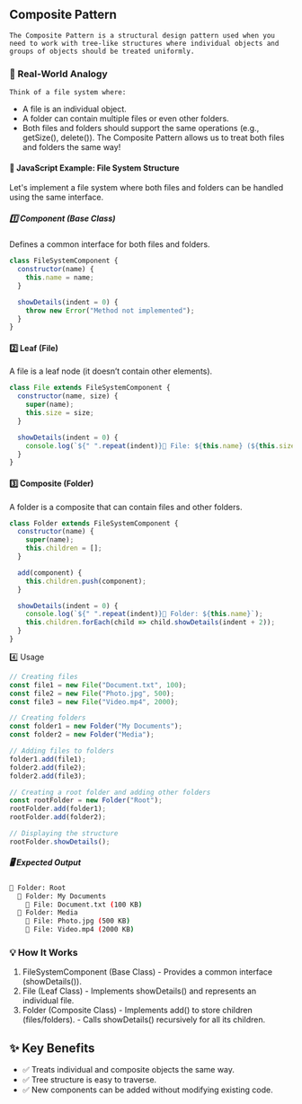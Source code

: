 ## Composite Pattern
    The Composite Pattern is a structural design pattern used when you need to work with tree-like structures where individual objects and groups of objects should be treated uniformly.

### 🔹 Real-World Analogy
    Think of a file system where:

- A file is an individual object.
- A folder can contain multiple files or even other folders.
- Both files and folders should support the same operations (e.g., getSize(), delete()).
The Composite Pattern allows us to treat both files and folders the same way!

#### 📝 JavaScript Example: File System Structure
  Let's implement a file system where both files and folders can be handled using the same interface.

##### 1️⃣ Component (Base Class)
  Defines a common interface for both files and folders.

```javascript 
class FileSystemComponent {
  constructor(name) {
    this.name = name;
  }

  showDetails(indent = 0) {
    throw new Error("Method not implemented");
  }
}
```

#### 2️⃣ Leaf (File)
  A file is a leaf node (it doesn’t contain other elements).

```javascript 
class File extends FileSystemComponent {
  constructor(name, size) {
    super(name);
    this.size = size;
  }

  showDetails(indent = 0) {
    console.log(`${" ".repeat(indent)}📄 File: ${this.name} (${this.size} KB)`);
  }
}
```

#### 3️⃣ Composite (Folder)
  A folder is a composite that can contain files and other folders.

```javascript
class Folder extends FileSystemComponent {
  constructor(name) {
    super(name);
    this.children = [];
  }

  add(component) {
    this.children.push(component);
  }

  showDetails(indent = 0) {
    console.log(`${" ".repeat(indent)}📁 Folder: ${this.name}`);
    this.children.forEach(child => child.showDetails(indent + 2));
  }
}
```
4️⃣ Usage
```javascript
// Creating files
const file1 = new File("Document.txt", 100);
const file2 = new File("Photo.jpg", 500);
const file3 = new File("Video.mp4", 2000);

// Creating folders
const folder1 = new Folder("My Documents");
const folder2 = new Folder("Media");

// Adding files to folders
folder1.add(file1);
folder2.add(file2);
folder2.add(file3);

// Creating a root folder and adding other folders
const rootFolder = new Folder("Root");
rootFolder.add(folder1);
rootFolder.add(folder2);

// Displaying the structure
rootFolder.showDetails();
```
##### 🖥 Expected Output
```sh
📁 Folder: Root
  📁 Folder: My Documents
    📄 File: Document.txt (100 KB)
  📁 Folder: Media
    📄 File: Photo.jpg (500 KB)
    📄 File: Video.mp4 (2000 KB)
```
### 💡 How It Works
  1. FileSystemComponent (Base Class)
    - Provides a common interface (showDetails()).
  1. File (Leaf Class)
    - Implements showDetails() and represents an individual file.
  1. Folder (Composite Class)
    - Implements add() to store children (files/folders).
    - Calls showDetails() recursively for all its children.
## ✨ Key Benefits
  - ✅ Treats individual and composite objects the same way.
  - ✅ Tree structure is easy to traverse.
  - ✅ New components can be added without modifying existing code.

